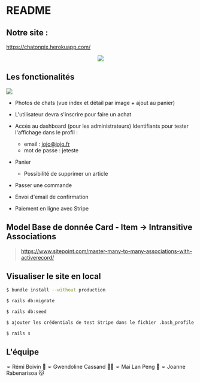 # README

## Notre site :
https://chatonpix.herokuapp.com/

<p style="text-align:center;"><img src = "https://i.imgur.com/3wld7Pp.gif" style = "center" ></img>

## Les fonctionalités

<img src = "https://image.ibb.co/kQjPYU/Capture_d_e_cran_2018_08_27_a_14_23_07.png"></img>
- Photos de chats 
(vue index et détail par image + ajout au panier)

- L'utilisateur devra s'inscrire pour faire un achat
  
- Accès au dashboard (pour les administrateurs)
  Identifiants pour tester l'affichage dans le profil :
  
    - email : jojo@jojo.fr
    - mot de passe : jeteste

- Panier 
   - Possibilité de supprimer un article

- Passer une commande
  
- Envoi d'email de confirmation

- Paiement en ligne avec Stripe

## Model Base de donnée Card - Item -> Intransitive Associations
> https://www.sitepoint.com/master-many-to-many-associations-with-activerecord/

## Visualiser le site en local
```sh
$ bundle install --without production
```
```sh
$ rails db:migrate
```
```sh
$ rails db:seed
```
```sh
$ ajouter les crédentials de test Stripe dans le fichier .bash_profile (https://stripe.com/docs/checkout/rails)
```
```sh
$ rails s
```

## L'équipe

➢ Rémi Boivin 🤖
➢ Gwendoline Cassand 👩‍💻
➢ Mai Lan Peng 👻
➢ Joanne Rabenarisoa 😽

